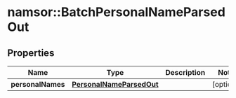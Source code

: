 # namsor::BatchPersonalNameParsedOut

## Properties
Name | Type | Description | Notes
------------ | ------------- | ------------- | -------------
**personalNames** | [**PersonalNameParsedOut**](PersonalNameParsedOut.md) |  | [optional] 


